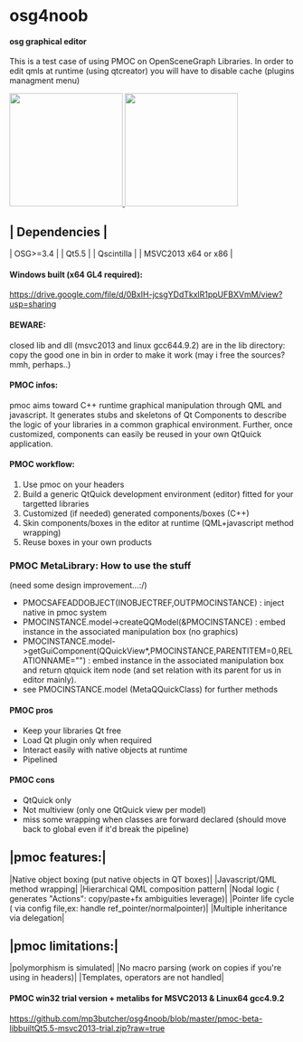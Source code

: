# osg4noob
#### osg graphical editor
This is a test case of using PMOC on OpenSceneGraph Libraries.
In order to edit qmls at runtime (using qtcreator) you will have to disable cache (plugins managment menu)

[<img src="https://i.ytimg.com/vi_webp/A5LWZqLQYQI/maxresdefault.webp" width="200"> ](https://www.youtube.com/watch?v=A5LWZqLQYQI)
[<img src="https://i.ytimg.com/vi_webp/fea8QLxoKX0/maxresdefault.webp" width="200"> ](https://www.youtube.com/watch?v=fea8QLxoKX0)

| Dependencies |
-------------
| OSG>=3.4 |
| Qt5.5 |
| Qscintilla |
| MSVC2013 x64 or x86 |


#### Windows built (x64 GL4 required):
https://drive.google.com/file/d/0BxIH-jcsgYDdTkxlR1ppUFBXVmM/view?usp=sharing

#### BEWARE:
closed lib and dll (msvc2013 and linux gcc644.9.2) are in the lib directory:
copy the good one in bin in order to make it work
(may i free the sources? mmh, perhaps..)
#### PMOC infos:
pmoc aims toward C++ runtime graphical manipulation through QML and javascript.
It generates stubs and  skeletons of Qt Components to describe the logic of your libraries in a common graphical environment. Further, once customized, components can easily be reused in your own QtQuick application.

#### PMOC workflow:
1. Use pmoc on your headers
2. Build a generic QtQuick development environment (editor) fitted for your targetted libraries
3. Customized (if needed) generated components/boxes (C++)
4. Skin components/boxes in the editor at runtime (QML+javascript method wrapping)
5. Reuse boxes in your own products

### PMOC MetaLibrary: How to use the stuff 
(need some design improvement...:/)
- PMOCSAFEADDOBJECT(INOBJECTREF,OUTPMOCINSTANCE) : inject native in pmoc system
- PMOCINSTANCE.model->createQQModel(&PMOCINSTANCE) : embed instance in the associated manipulation box (no graphics)
- PMOCINSTANCE.model->getGuiComponent(QQuickView*,PMOCINSTANCE,PARENTITEM=0,RELATIONNAME="") : embed instance in the associated manipulation box and return qtquick item node (and set relation with its parent for us in editor mainly).
- see PMOCINSTANCE.model (MetaQQuickClass) for further methods


#### PMOC pros
- Keep your libraries Qt free
- Load Qt plugin only when required
- Interact easily with native objects at runtime
- Pipelined

#### PMOC cons
- QtQuick only
- Not multiview (only one QtQuick view per model)
- miss some wrapping when classes are forward declared (should move back to global even if it'd break the pipeline)

|pmoc features:|
-------------
|Native object boxing (put native objects in QT boxes)|
|Javascript/QML method wrapping|
|Hierarchical QML composition pattern|
|Nodal logic ( generates "Actions": copy/paste+fx ambiguities leverage)|
|Pointer life cycle ( via config file,ex: handle ref_pointer/normalpointer)|
|Multiple inheritance via delegation|

|pmoc limitations:|
-------------
|polymorphism is simulated|
|No macro parsing (work on copies if you're using in headers)|
|Templates, operators are not handled|


#### PMOC win32 trial version + metalibs for MSVC2013 & Linux64 gcc4.9.2
https://github.com/mp3butcher/osg4noob/blob/master/pmoc-beta-libbuiltQt5.5-msvc2013-trial.zip?raw=true

